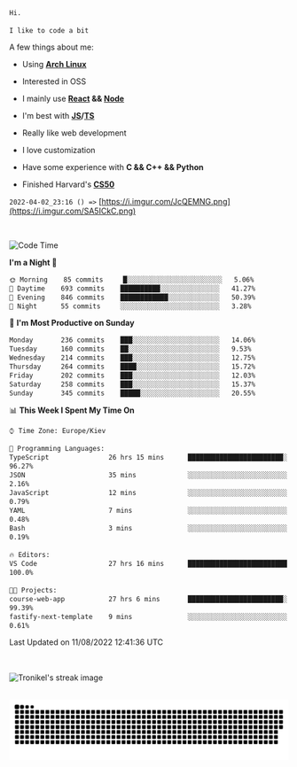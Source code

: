 ```
Hi.

I like to code a bit
```

A few things about me:

-   Using **[Arch Linux](https://archlinux.org/)**

-   Interested in OSS

-   I mainly use **[React](https://reactjs.org/) && [Node](https://nodejs.org/en/)**

-   I'm best with **[JS](https://www.javascript.com/)/[TS](https://www.typescriptlang.org/)**

-   Really like web development

-   I love customization

-   Have some experience with **C && C++ && Python**

-   Finished Harvard's **[CS50](https://cs50.harvard.edu)**

`2022-04-02_23:16 () =>` [https://i.imgur.com/JcQEMNG.png](https://i.imgur.com/SA5ICkC.png)

<br>

<!--START_SECTION:waka-->
![Code Time](http://img.shields.io/badge/Code%20Time-844%20hrs%207%20mins-blue)

**I'm a Night 🦉** 

```text
🌞 Morning    85 commits     █░░░░░░░░░░░░░░░░░░░░░░░░   5.06% 
🌆 Daytime    693 commits    ██████████░░░░░░░░░░░░░░░   41.27% 
🌃 Evening    846 commits    ████████████░░░░░░░░░░░░░   50.39% 
🌙 Night      55 commits     ░░░░░░░░░░░░░░░░░░░░░░░░░   3.28%

```
📅 **I'm Most Productive on Sunday** 

```text
Monday       236 commits    ███░░░░░░░░░░░░░░░░░░░░░░   14.06% 
Tuesday      160 commits    ██░░░░░░░░░░░░░░░░░░░░░░░   9.53% 
Wednesday    214 commits    ███░░░░░░░░░░░░░░░░░░░░░░   12.75% 
Thursday     264 commits    ████░░░░░░░░░░░░░░░░░░░░░   15.72% 
Friday       202 commits    ███░░░░░░░░░░░░░░░░░░░░░░   12.03% 
Saturday     258 commits    ███░░░░░░░░░░░░░░░░░░░░░░   15.37% 
Sunday       345 commits    █████░░░░░░░░░░░░░░░░░░░░   20.55%

```


📊 **This Week I Spent My Time On** 

```text
⌚︎ Time Zone: Europe/Kiev

💬 Programming Languages: 
TypeScript               26 hrs 15 mins      ████████████████████████░   96.27% 
JSON                     35 mins             ░░░░░░░░░░░░░░░░░░░░░░░░░   2.16% 
JavaScript               12 mins             ░░░░░░░░░░░░░░░░░░░░░░░░░   0.79% 
YAML                     7 mins              ░░░░░░░░░░░░░░░░░░░░░░░░░   0.48% 
Bash                     3 mins              ░░░░░░░░░░░░░░░░░░░░░░░░░   0.19%

🔥 Editors: 
VS Code                  27 hrs 16 mins      █████████████████████████   100.0%

🐱‍💻 Projects: 
course-web-app           27 hrs 6 mins       ████████████████████████░   99.39% 
fastify-next-template    9 mins              ░░░░░░░░░░░░░░░░░░░░░░░░░   0.61%

```


 Last Updated on 11/08/2022 12:41:36 UTC
<!--END_SECTION:waka-->

<br>

<p><img align="center" src="https://github-readme-streak-stats.herokuapp.com/?user=Tronikelis&theme=dark" alt="Tronikel's streak image" /></p>

<br>

<img title="" src="https://raw.githubusercontent.com/Tronikelis/Tronikelis/output/github-contribution-grid-snake.svg" alt="very cool snake thingey" data-align="left">
